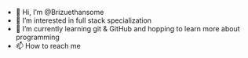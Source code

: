 - 👋 Hi, I’m @Brizuethansome
- 👀 I’m interested in full stack specialization
- 🌱 I’m currently learning git & GitHub and hopping to learn more about programming
- 📫 How to reach me 

<!---
Brizuethansome/Brizuethansome is a ✨ special ✨ repository because its `README.md` (this file) appears on your GitHub profile.
You can click the Preview link to take a look at your changes.
--->
